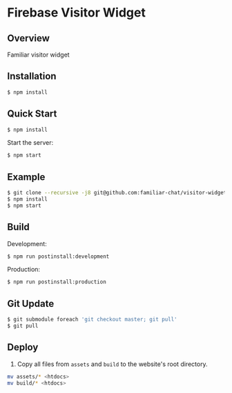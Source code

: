 Firebase Visitor Widget
====

## Overview

Familiar visitor widget

## Installation

```bash
$ npm install
```

## Quick Start

```bash
$ npm install
```

  Start the server:

```bash
$ npm start
```
## Example 

```bash
$ git clone --recursive -j8 git@github.com:familiar-chat/visitor-widget.git
$ npm install
$ npm start
```

## Build

  Development:

```bash
$ npm run postinstall:development
```

  Production:

```bash
$ npm run postinstall:production
```

## Git Update
```bash
$ git submodule foreach 'git checkout master; git pull'
$ git pull
```

## Deploy
1. Copy all files from `assets` and `build` to the website's root directory.

```bash
mv assets/* <htdocs>
mv build/* <htdocs>
```


